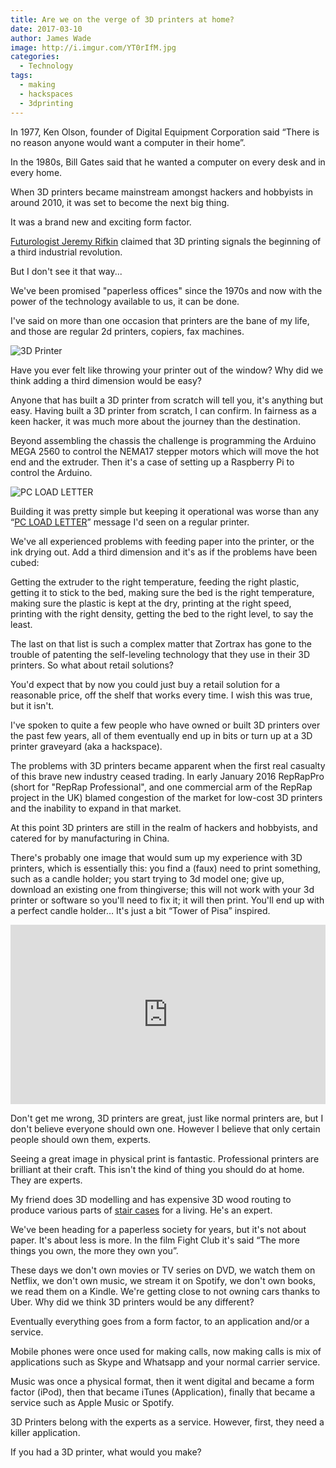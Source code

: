 ```yaml
---
title: Are we on the verge of 3D printers at home?
date: 2017-03-10
author: James Wade
image: http://i.imgur.com/YT0rIfM.jpg
categories:
  - Technology
tags:
  - making
  - hackspaces
  - 3dprinting
---
```

In 1977, Ken Olson, founder of Digital Equipment Corporation said “There is no reason anyone would want a computer in their home”.

In the 1980s, Bill Gates said that he wanted a computer on every desk and in every home.

When 3D printers became mainstream amongst hackers and hobbyists in around 2010, it was set to become the next big thing.

It was a brand new and exciting form factor.

[Futurologist Jeremy Rifkin](http://www.economist.com/node/21552901) claimed that 3D printing signals the beginning of a third industrial revolution.

But I don't see it that way...

<!--more-->

We've been promised "paperless offices" since the 1970s and now with the power of the technology available to us, it can be done.

I've said on more than one occasion that printers are the bane of my life, and those are regular 2d printers, copiers, fax machines.

<img src="http://i.imgur.com/YT0rIfM.jpg" alt="3D Printer">

Have you ever felt like throwing your printer out of the window? Why did we think adding a third dimension would be easy?

Anyone that has built a 3D printer from scratch will tell you, it's anything but easy. Having built a 3D printer from scratch, I can confirm. In fairness as a keen hacker, it was much more about the journey than the destination.

Beyond assembling the chassis the challenge is programming the Arduino MEGA 2560 to control the NEMA17 stepper motors which will move the hot end and the extruder. Then it's a case of setting up a Raspberry Pi to control the Arduino.

<img src="http://i.imgur.com/OSKIvJU.gif" alt="PC LOAD LETTER">

Building it was pretty simple but keeping it operational was worse than any “[PC LOAD LETTER](https://en.wikipedia.org/wiki/PC_LOAD_LETTER)” message I'd seen on a regular printer.

We've all experienced problems with feeding paper into the printer, or the ink drying out. Add a third dimension and it's as if the problems have been cubed:

Getting the extruder to the right temperature, feeding the right plastic, getting it to stick to the bed, making sure the bed is the right temperature, making sure the plastic is kept at the dry, printing at the right speed, printing with the right density, getting the bed to the right level, to say the least.

The last on that list is such a complex matter that Zortrax has gone to the trouble of patenting the self-leveling technology that they use in their 3D printers.
So what about retail solutions?

You'd expect that by now you could just buy a retail solution for a reasonable price, off the shelf that works every time. I wish this was true, but it isn't.

I've spoken to quite a few people who have owned or built 3D printers over the past few years, all of them eventually end up in bits or turn up at a 3D printer graveyard (aka a hackspace).

The problems with 3D printers became apparent when the first real casualty of this brave new industry ceased trading. In early January 2016 RepRapPro (short for "RepRap Professional", and one commercial arm of the RepRap project in the UK) blamed congestion of the market for low-cost 3D printers and the inability to expand in that market.

At this point 3D printers are still in the realm of hackers and hobbyists, and catered for by manufacturing in China.

There's probably one image that would sum up my experience with 3D printers, which is essentially this: you find a (faux) need to print something, such as a candle holder; you start trying to 3d model one; give up, download an existing one from thingiverse; this will not work with your 3d printer or software so you'll need to fix it; it will then print. You'll end up with a perfect candle holder… It's just a bit “Tower of Pisa” inspired.

<div style='position:relative;padding-bottom:57%'><iframe src='https://gfycat.com/ifr/FrankDisgustingGoral' frameborder='0' scrolling='no' width='100%' height='100%' style='position:absolute;top:0;left:0;' allowfullscreen></iframe></div>

Don't get me wrong, 3D printers are great, just like normal printers are, but I don't believe everyone should own one. However I believe that only certain people should own them, experts.

Seeing a great image in physical print is fantastic. Professional printers are brilliant at their craft. This isn't the kind of thing you should do at home. They are experts.

My friend does 3D modelling and has expensive 3D wood routing to produce various parts of [stair cases](http://www.stairbox.com/) for a living. He's an expert.

We've been heading for a paperless society for years, but it's not about paper. It's about less is more. In the film Fight Club it's said “The more things you own, the more they own you”.

These days we don't own movies or TV series on DVD, we watch them on Netflix, we don't own music, we stream it on Spotify, we don't own books, we read them on a Kindle. We're getting close to not owning cars thanks to Uber. Why did we think 3D printers would be any different?

Eventually everything goes from a form factor, to an application and/or a service.

Mobile phones were once used for making calls, now making calls is mix of applications such as Skype and Whatsapp and your normal carrier service.

Music was once a physical format, then it went digital and became a form factor (iPod), then that became iTunes (Application), finally that became a service such as Apple Music or Spotify.

3D Printers belong with the experts as a service. However, first, they need a killer application.

If you had a 3D printer, what would you make?
